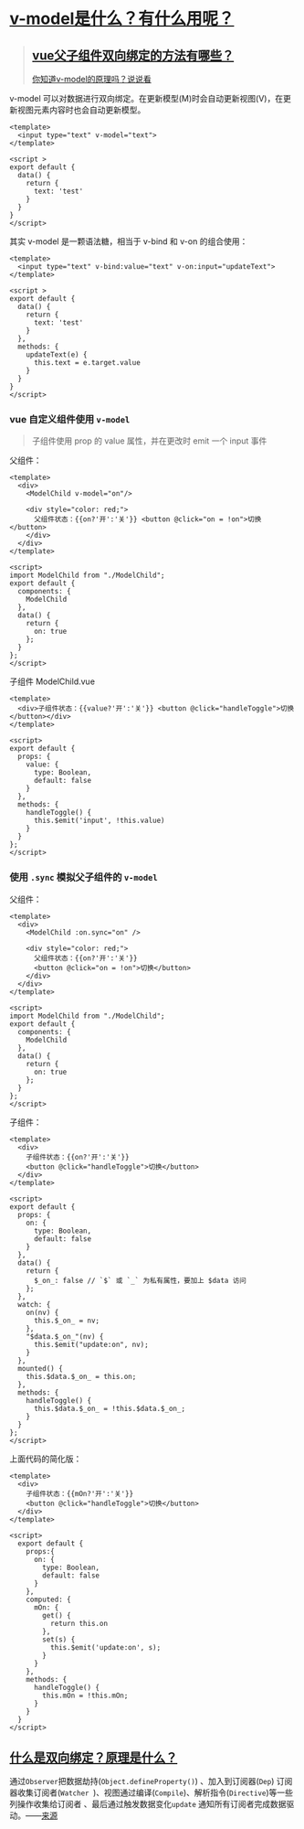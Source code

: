 # [v-model是什么？有什么用呢？](https://github.com/haizlin/fe-interview/issues/288)

> ## [vue父子组件双向绑定的方法有哪些？](https://github.com/haizlin/fe-interview/issues/347)
> [你知道v-model的原理吗？说说看](https://github.com/haizlin/fe-interview/issues/560)

v-model 可以对数据进行双向绑定。在更新模型(M)时会自动更新视图(V)，在更新视图元素内容时也会自动更新模型。

```vue
<template>
  <input type="text" v-model="text">
</template>

<script >
export default {
  data() {
    return {
      text: 'test'
    }
  }
}
</script>
```

其实 v-model 是一颗语法糖，相当于 v-bind 和 v-on 的组合使用：

```vue
<template>
  <input type="text" v-bind:value="text" v-on:input="updateText">
</template>

<script >
export default {
  data() {
    return {
      text: 'test'
    }
  },
  methods: {
    updateText(e) {
      this.text = e.target.value
    }
  }
}
</script>
```

### vue 自定义组件使用 `v-model`

> 子组件使用 prop 的 value 属性，并在更改时 emit 一个 input 事件

父组件：

```vue
<template>
  <div>
    <ModelChild v-model="on"/>

    <div style="color: red;">
      父组件状态：{{on?'开':'关'}} <button @click="on = !on">切换</button>
    </div>
  </div>
</template>

<script>
import ModelChild from "./ModelChild";
export default {
  components: {
    ModelChild
  },
  data() {
    return {
      on: true
    };
  }
};
</script>
```

子组件 ModelChild.vue

```vue
<template>
  <div>子组件状态：{{value?'开':'关'}} <button @click="handleToggle">切换</button></div>
</template>

<script>
export default {
  props: {
    value: {
      type: Boolean,
      default: false
    }
  },
  methods: {
    handleToggle() {
      this.$emit('input', !this.value)
    }
  }
};
</script>
```



### 使用 `.sync` 模拟父子组件的 `v-model`

父组件：

```vue
<template>
  <div>
    <ModelChild :on.sync="on" />

    <div style="color: red;">
      父组件状态：{{on?'开':'关'}}
      <button @click="on = !on">切换</button>
    </div>
  </div>
</template>

<script>
import ModelChild from "./ModelChild";
export default {
  components: {
    ModelChild
  },
  data() {
    return {
      on: true
    };
  }
};
</script>
```

子组件：

```vue
<template>
  <div>
    子组件状态：{{on?'开':'关'}}
    <button @click="handleToggle">切换</button>
  </div>
</template>

<script>
export default {
  props: {
    on: {
      type: Boolean,
      default: false
    }
  },
  data() {
    return {
      $_on_: false // `$` 或 `_` 为私有属性，要加上 $data 访问
    };
  },
  watch: {
    on(nv) {
      this.$_on_ = nv;
    },
    "$data.$_on_"(nv) {
      this.$emit("update:on", nv);
    }
  },
  mounted() {
    this.$data.$_on_ = this.on;
  },
  methods: {
    handleToggle() {
      this.$data.$_on_ = !this.$data.$_on_;
    }
  }
};
</script>
```

上面代码的简化版：

```vue
<template>
  <div>
    子组件状态：{{mOn?'开':'关'}}
    <button @click="handleToggle">切换</button>
  </div>
</template>

<script>
  export default {
    props:{
      on: {
        type: Boolean,
        default: false
      }
    },
    computed: {
      mOn: {
        get() {
          return this.on
        },
        set(s) {
          this.$emit('update:on', s);
        }
      }
    },
    methods: {
      handleToggle() {
        this.mOn = !this.mOn;
      }
    }
  }
</script>
```

## [什么是双向绑定？原理是什么？](https://github.com/haizlin/fe-interview/issues/226)

通过`Observer`把数据劫持(`Object.defineProperty()`) 、加入到订阅器(`Dep`) 订阅器收集订阅者(`Watcher `)、视图通过编译(`Compile`)、解析指令(`Directive`)等一些列操作收集给订阅者 、最后通过触发数据变化`update` 通知所有订阅者完成数据驱动。——[来源](https://github.com/haizlin/fe-interview/issues/226#issuecomment-509957964)

